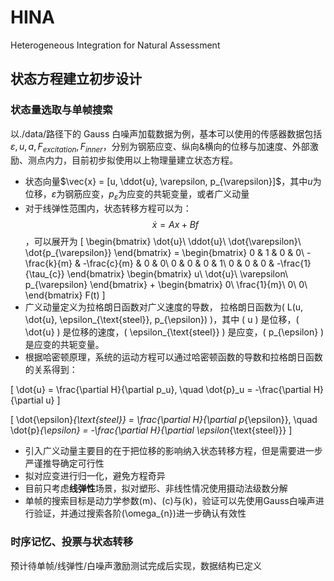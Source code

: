 # HINA
Heterogeneous Integration for Natural Assessment

## 状态方程建立初步设计

### 状态量选取与单帧搜索

以./data/路径下的 Gauss 白噪声加载数据为例，基本可以使用的传感器数据包括$\varepsilon, u, a, F_{excitation}, F_{inner}$，分别为钢筋应变、纵向&横向的位移与加速度、外部激励、测点内力，目前初步拟使用以上物理量建立状态方程。

- 状态向量$\vec{x} = [u, \ddot{u}, \varepsilon, p_{\varepsilon}]$，其中$u$为位移，$\varepsilon$为钢筋应变，$p_{\varepsilon}$为应变的共轭变量，或者广义动量
- 对于线弹性范围内，状态转移方程可以为：$$\dot{x} = Ax + Bf$$，可以展开为
  \[
  \begin{bmatrix}
  \dot{u}\\
  \ddot{u}\\
  \dot{\varepsilon}\\
  \dot{p_{\varepsilon}}
  \end{bmatrix} =
  \begin{bmatrix}
  0 & 1 & 0 & 0\\
  -\frac{k}{m} & -\frac{c}{m} & 0 & 0\\
  0 & 0 & 0 & 1\\
  0 & 0 & 0 & -\frac{1}{\tau_{c}}
  \end{bmatrix}
  \begin{bmatrix}
  u\\
  \dot{u}\\
  \varepsilon\\
  p_{\varepsilon}
  \end{bmatrix} +
  \begin{bmatrix}
  0\\
  \frac{1}{m}\\
  0\\
  0\\
  \end{bmatrix} F(t)
  \]
- 广义动量定义为拉格朗日函数对广义速度的导数， 拉格朗日函数为\( L(u, \dot{u}, \epsilon_{\text{steel}}, p_{\epsilon}) \)，其中 \( u \) 是位移，\( \dot{u} \) 是位移的速度，\( \epsilon_{\text{steel}} \) 是应变，\( p_{\epsilon} \) 是应变的共轭变量。
-   根据哈密顿原理，系统的运动方程可以通过哈密顿函数的导数和拉格朗日函数的关系得到：

   \[
   \dot{u} = \frac{\partial H}{\partial p_u}, \quad \dot{p}_u = -\frac{\partial H}{\partial u}
   \]

   \[
   \dot{\epsilon}_{\text{steel}} = \frac{\partial H}{\partial p_{\epsilon}}, \quad \dot{p}_{\epsilon} = -\frac{\partial H}{\partial \epsilon_{\text{steel}}}
   \]
- 引入广义动量主要目的在于把位移的影响纳入状态转移方程，但是需要进一步严谨推导确定可行性
- 拟对应变进行归一化，避免方程奇异
- 目前只考虑**线弹性**场景，拟对塑形、非线性情况使用摄动法级数分解
- 单帧的搜索目标是动力学参数\(m\)、\(c\)与\(k\)，验证可以先使用Gauss白噪声进行验证，并通过搜索各阶\(\omega_{n}\)进一步确认有效性

### 时序记忆、投票与状态转移

预计待单帧/线弹性/白噪声激励测试完成后实现，数据结构已定义
